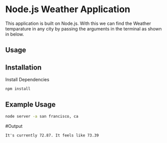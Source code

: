 # Node.js Weather Application
This application is built on Node.js. With this we can find the Weather temparature in any city by passing the arguments in the terminal as shown in below.

## Usage

## Installation

Install Dependencies
```bash
npm install 
```

## Example Usage

```bash
node server -a san francisco, ca
```

#Output

```output
It's currently 72.87. It feels like 73.39
```